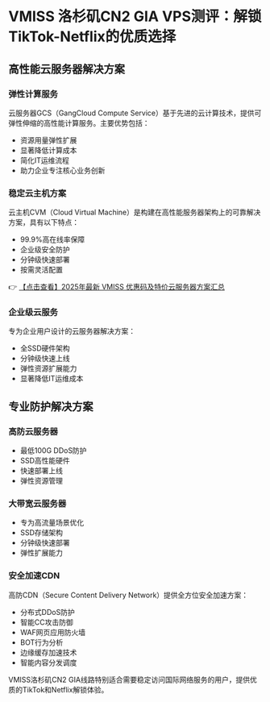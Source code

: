 # VMISS 洛杉矶CN2 GIA VPS测评：解锁TikTok-Netflix的优质选择

## 高性能云服务器解决方案

### 弹性计算服务
云服务器GCS（GangCloud Compute Service）基于先进的云计算技术，提供可弹性伸缩的高性能计算服务。主要优势包括：
- 资源用量弹性扩展
- 显著降低计算成本
- 简化IT运维流程
- 助力企业专注核心业务创新

### 稳定云主机方案
云主机CVM（Cloud Virtual Machine）是构建在高性能服务器架构上的可靠解决方案，具有以下特点：
- 99.9%高在线率保障
- 企业级安全防护
- 分钟级快速部署
- 按需灵活配置

👉 [【点击查看】2025年最新 VMISS 优惠码及特价云服务器方案汇总](https://bit.ly/Vmiss)

### 企业级云服务
专为企业用户设计的云服务器解决方案：
- 全SSD硬件架构
- 分钟级快速上线
- 弹性资源扩展能力
- 显著降低IT运维成本

## 专业防护解决方案

### 高防云服务器
- 最低100G DDoS防护
- SSD高性能硬件
- 快速部署上线
- 弹性资源管理

### 大带宽云服务器
- 专为高流量场景优化
- SSD存储架构
- 分钟级快速部署
- 弹性扩展能力

### 安全加速CDN
高防CDN（Secure Content Delivery Network）提供全方位安全加速方案：
- 分布式DDoS防护
- 智能CC攻击防御
- WAF网页应用防火墙
- BOT行为分析
- 边缘缓存加速技术
- 智能内容分发调度

VMISS洛杉矶CN2 GIA线路特别适合需要稳定访问国际网络服务的用户，提供优质的TikTok和Netflix解锁体验。